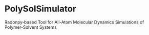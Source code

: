 # PolySolSimulator
Radonpy-based Tool for All-Atom Molecular Dynamics Simulations of Polymer-Solvent Systems
